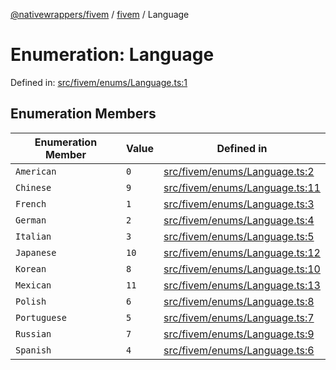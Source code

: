 [@nativewrappers/fivem](../../README.md) / [fivem](../README.md) / Language

# Enumeration: Language

Defined in: [src/fivem/enums/Language.ts:1](https://github.com/nativewrappers/nativewrappers/blob/bed19baaeaf131ae08126ef8189b9b3d2beb3a28/src/fivem/enums/Language.ts#L1)

## Enumeration Members

| Enumeration Member | Value | Defined in |
| ------ | ------ | ------ |
| <a id="american"></a> `American` | `0` | [src/fivem/enums/Language.ts:2](https://github.com/nativewrappers/nativewrappers/blob/bed19baaeaf131ae08126ef8189b9b3d2beb3a28/src/fivem/enums/Language.ts#L2) |
| <a id="chinese"></a> `Chinese` | `9` | [src/fivem/enums/Language.ts:11](https://github.com/nativewrappers/nativewrappers/blob/bed19baaeaf131ae08126ef8189b9b3d2beb3a28/src/fivem/enums/Language.ts#L11) |
| <a id="french"></a> `French` | `1` | [src/fivem/enums/Language.ts:3](https://github.com/nativewrappers/nativewrappers/blob/bed19baaeaf131ae08126ef8189b9b3d2beb3a28/src/fivem/enums/Language.ts#L3) |
| <a id="german"></a> `German` | `2` | [src/fivem/enums/Language.ts:4](https://github.com/nativewrappers/nativewrappers/blob/bed19baaeaf131ae08126ef8189b9b3d2beb3a28/src/fivem/enums/Language.ts#L4) |
| <a id="italian"></a> `Italian` | `3` | [src/fivem/enums/Language.ts:5](https://github.com/nativewrappers/nativewrappers/blob/bed19baaeaf131ae08126ef8189b9b3d2beb3a28/src/fivem/enums/Language.ts#L5) |
| <a id="japanese"></a> `Japanese` | `10` | [src/fivem/enums/Language.ts:12](https://github.com/nativewrappers/nativewrappers/blob/bed19baaeaf131ae08126ef8189b9b3d2beb3a28/src/fivem/enums/Language.ts#L12) |
| <a id="korean"></a> `Korean` | `8` | [src/fivem/enums/Language.ts:10](https://github.com/nativewrappers/nativewrappers/blob/bed19baaeaf131ae08126ef8189b9b3d2beb3a28/src/fivem/enums/Language.ts#L10) |
| <a id="mexican"></a> `Mexican` | `11` | [src/fivem/enums/Language.ts:13](https://github.com/nativewrappers/nativewrappers/blob/bed19baaeaf131ae08126ef8189b9b3d2beb3a28/src/fivem/enums/Language.ts#L13) |
| <a id="polish"></a> `Polish` | `6` | [src/fivem/enums/Language.ts:8](https://github.com/nativewrappers/nativewrappers/blob/bed19baaeaf131ae08126ef8189b9b3d2beb3a28/src/fivem/enums/Language.ts#L8) |
| <a id="portuguese"></a> `Portuguese` | `5` | [src/fivem/enums/Language.ts:7](https://github.com/nativewrappers/nativewrappers/blob/bed19baaeaf131ae08126ef8189b9b3d2beb3a28/src/fivem/enums/Language.ts#L7) |
| <a id="russian"></a> `Russian` | `7` | [src/fivem/enums/Language.ts:9](https://github.com/nativewrappers/nativewrappers/blob/bed19baaeaf131ae08126ef8189b9b3d2beb3a28/src/fivem/enums/Language.ts#L9) |
| <a id="spanish"></a> `Spanish` | `4` | [src/fivem/enums/Language.ts:6](https://github.com/nativewrappers/nativewrappers/blob/bed19baaeaf131ae08126ef8189b9b3d2beb3a28/src/fivem/enums/Language.ts#L6) |

